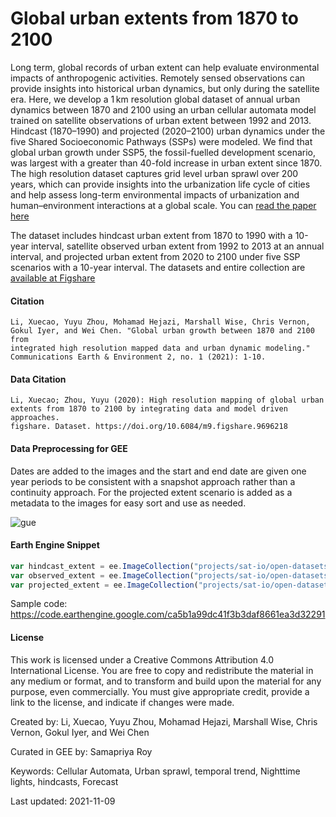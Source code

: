 # Global urban extents from 1870 to 2100

Long term, global records of urban extent can help evaluate environmental impacts of anthropogenic activities. Remotely sensed observations can provide insights into historical urban dynamics, but only during the satellite era. Here, we develop a 1 km resolution global dataset of annual urban dynamics between 1870 and 2100 using an urban cellular automata model trained on satellite observations of urban extent between 1992 and 2013. Hindcast (1870–1990) and projected (2020–2100) urban dynamics under the five Shared Socioeconomic Pathways (SSPs) were modeled. We find that global urban growth under SSP5, the fossil-fuelled development scenario, was largest with a greater than 40-fold increase in urban extent since 1870. The high resolution dataset captures grid level urban sprawl over 200 years, which can provide insights into the urbanization life cycle of cities and help assess long-term environmental impacts of urbanization and human–environment interactions at a global scale. You can [read the paper here]()

The dataset includes hindcast urban extent from 1870 to 1990 with a 10-year interval, satellite observed urban extent from 1992 to 2013 at an annual interval, and projected urban extent from 2020 to 2100 under five SSP scenarios with a 10-year interval. The datasets and entire collection are [available at Figshare](https://figshare.com/articles/dataset/High_resolution_mapping_of_global_urban_extents_from_1870_to_2100_by_integrating_data_and_model_driven_approaches/9696218)

#### Citation

```
Li, Xuecao, Yuyu Zhou, Mohamad Hejazi, Marshall Wise, Chris Vernon, Gokul Iyer, and Wei Chen. "Global urban growth between 1870 and 2100 from
integrated high resolution mapped data and urban dynamic modeling." Communications Earth & Environment 2, no. 1 (2021): 1-10.
```

#### Data Citation

```
Li, Xuecao; Zhou, Yuyu (2020): High resolution mapping of global urban extents from 1870 to 2100 by integrating data and model driven approaches.
figshare. Dataset. https://doi.org/10.6084/m9.figshare.9696218
```

#### Data Preprocessing for GEE

Dates are added to the images and the start and end date are given one year periods to be consistent with a snapshot approach rather than a continuity approach. For the projected extent scenario is added as a metadata to the images for easy sort and use as needed.


![gue](https://user-images.githubusercontent.com/6677629/140876435-baf21d84-4879-43c9-8f7e-85f6dae8bf26.gif)

#### Earth Engine Snippet

```js
var hindcast_extent = ee.ImageCollection("projects/sat-io/open-datasets/global-urban-extents/hindcast_urban_extent");
var observed_extent = ee.ImageCollection("projects/sat-io/open-datasets/global-urban-extents/observed_urban_extent");
var projected_extent = ee.ImageCollection("projects/sat-io/open-datasets/global-urban-extents/project_urban_scenarios");
```

Sample code: https://code.earthengine.google.com/ca5b1a99dc41f3b3daf8661ea3d32291


#### License
This work is licensed under a Creative Commons Attribution 4.0 International License. You are free to copy and redistribute the material in any medium or format, and to transform and build upon the material for any purpose, even commercially. You must give appropriate credit, provide a link to the license, and indicate if changes were made.

Created by: Li, Xuecao, Yuyu Zhou, Mohamad Hejazi, Marshall Wise, Chris Vernon, Gokul Iyer, and Wei Chen

Curated in GEE by: Samapriya Roy

Keywords: Cellular Automata, Urban sprawl, temporal trend, Nighttime lights, hindcasts, Forecast

Last updated: 2021-11-09
